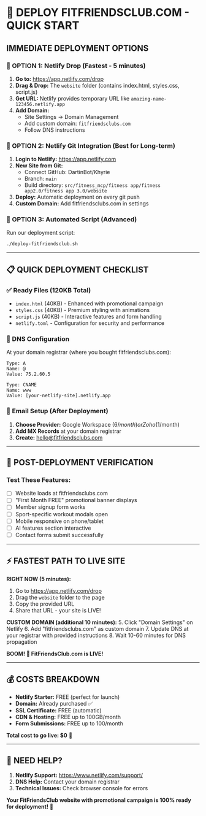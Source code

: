 # 🚀 **DEPLOY FITFRIENDSCLUB.COM - QUICK START**

## **IMMEDIATE DEPLOYMENT OPTIONS**

### **🎯 OPTION 1: Netlify Drop (Fastest - 5 minutes)**

1. **Go to:** https://app.netlify.com/drop
2. **Drag & Drop:** The `website` folder (contains index.html, styles.css, script.js)
3. **Get URL:** Netlify provides temporary URL like `amazing-name-123456.netlify.app`
4. **Add Domain:** 
   - Site Settings → Domain Management
   - Add custom domain: `fitfriendsclubs.com`
   - Follow DNS instructions

### **🎯 OPTION 2: Netlify Git Integration (Best for Long-term)**

1. **Login to Netlify:** https://app.netlify.com
2. **New Site from Git:** 
   - Connect GitHub: DartinBot/Khyrie
   - Branch: `main`
   - Build directory: `src/fitness_mcp/fitness app/fitness app2.0/fitness app 3.0/website`
3. **Deploy:** Automatic deployment on every git push
4. **Custom Domain:** Add fitfriendsclubs.com in settings

### **🎯 OPTION 3: Automated Script (Advanced)**
Run our deployment script:
```bash
./deploy-fitfriendsclub.sh
```

---

## **📋 QUICK DEPLOYMENT CHECKLIST**

### **✅ Ready Files (120KB Total)**
- `index.html` (40KB) - Enhanced with promotional campaign
- `styles.css` (40KB) - Premium styling with animations  
- `script.js` (40KB) - Interactive features and form handling
- `netlify.toml` - Configuration for security and performance

### **🔧 DNS Configuration**
At your domain registrar (where you bought fitfriendsclubs.com):

```
Type: A
Name: @
Value: 75.2.60.5

Type: CNAME  
Name: www
Value: [your-netlify-site].netlify.app
```

### **📧 Email Setup (After Deployment)**
1. **Choose Provider:** Google Workspace ($6/month) or Zoho ($1/month)
2. **Add MX Records** at your domain registrar
3. **Create:** hello@fitfriendsclubs.com

---

## **🎉 POST-DEPLOYMENT VERIFICATION**

### **Test These Features:**
- [ ] Website loads at fitfriendsclubs.com
- [ ] "First Month FREE" promotional banner displays
- [ ] Member signup form works
- [ ] Sport-specific workout modals open
- [ ] Mobile responsive on phone/tablet
- [ ] AI features section interactive
- [ ] Contact forms submit successfully

---

## **⚡ FASTEST PATH TO LIVE SITE**

**RIGHT NOW (5 minutes):**
1. Go to https://app.netlify.com/drop
2. Drag the `website` folder to the page
3. Copy the provided URL
4. Share that URL - your site is LIVE!

**CUSTOM DOMAIN (additional 10 minutes):**
5. Click "Domain Settings" on Netlify
6. Add "fitfriendsclubs.com" as custom domain
7. Update DNS at your registrar with provided instructions
8. Wait 10-60 minutes for DNS propagation

**BOOM! 🎉 FitFriendsClub.com is LIVE!**

---

## **💰 COSTS BREAKDOWN**
- **Netlify Starter:** FREE (perfect for launch)
- **Domain:** Already purchased ✅
- **SSL Certificate:** FREE (automatic)
- **CDN & Hosting:** FREE up to 100GB/month
- **Form Submissions:** FREE up to 100/month

**Total cost to go live: $0** 🎉

---

## **🚨 NEED HELP?**

1. **Netlify Support:** https://www.netlify.com/support/
2. **DNS Help:** Contact your domain registrar
3. **Technical Issues:** Check browser console for errors

**Your FitFriendsClub website with promotional campaign is 100% ready for deployment!** 🚀